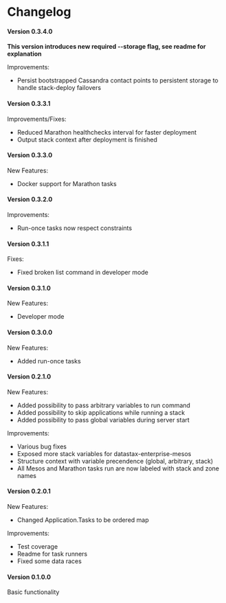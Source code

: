 # Changelog

#### Version 0.3.4.0

**This version introduces new required --storage flag, see readme for explanation**

Improvements:

- Persist bootstrapped Cassandra contact points to persistent storage to handle stack-deploy failovers

#### Version 0.3.3.1

Improvements/Fixes:

- Reduced Marathon healthchecks interval for faster deployment    
- Output stack context after deployment is finished

#### Version 0.3.3.0

New Features:

- Docker support for Marathon tasks

#### Version 0.3.2.0

Improvements:

- Run-once tasks now respect constraints

#### Version 0.3.1.1

Fixes:

- Fixed broken list command in developer mode

#### Version 0.3.1.0

New Features:

- Developer mode

#### Version 0.3.0.0

New Features:

- Added run-once tasks

#### Version 0.2.1.0

New Features:

- Added possibility to pass arbitrary variables to run command
- Added possibility to skip applications while running a stack
- Added possibility to pass global variables during server start

Improvements:

- Various bug fixes
- Exposed more stack variables for datastax-enterprise-mesos
- Structure context with variable precendence (global, arbitrary, stack)
- All Mesos and Marathon tasks run are now labeled with stack and zone names

#### Version 0.2.0.1

New Features:

- Changed Application.Tasks to be ordered map

Improvements:

- Test coverage
- Readme for task runners
- Fixed some data races

#### Version 0.1.0.0

Basic functionality